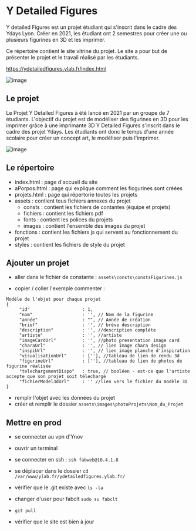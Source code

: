 # Y Detailed Figures

Y detailed Figures est un projet étudiant qui s'inscrit dans le cadre des Ydays Lyon.
Créer en 2021, les étudiant ont 2 semestres pour créer une ou plusieurs figurines en 3D et les imprimer.

Ce répertoire contient le site vitrine du projet. Le site a pour but de présenter le projet et le travail réalisé par les étudiants.

https://ydetailedfigures.ylab.fr/index.html

![image](https://user-images.githubusercontent.com/99044194/236884612-c6f1059b-1b88-465c-aeaa-b1ed376cc595.png)


## Le projet

Le Projet Y Detailed Figures à été lancé en 2021 par un groupe de 7 étudiants.
L'objectif du projet est de modéliser des figurines en 3D pour les imprimer grâce à une imprimante 3D
Y Detailed Figures s'inscrit dans le cadre des projet Ydays.
Les étudiants ont donc le temps d'une année scolaire pour créer un concept art, le modéliser puis l'imprimer.

![image](https://user-images.githubusercontent.com/99044194/236884287-060903c5-ae13-47b8-8322-c0d664eacb90.png)

## Le répertoire

- index.html : page d'accueil du site
- aPorpos.html : page qui explique comment les ficgurines sont créées
- projets.html : page qui répertorie toutes les projets
- assets : contient tous fichiers annexes du projet
  - consts : contient les fichiers de contantes (équipe et projets)
  - fichiers : contient les fichiers pdf
  - fonts : contient les polices du projets
  - images : contient l'ensemble des images du projet
- fonctions : contient les fichiers js qui servent au fonctionnement du projet
- styles : contient les fichiers de style du projet

## Ajouter un projet

- aller dans le fichier de constante : `assets\consts\constsFigurines.js`

- copier / coller l'exemple commenter :

```
Modéle de l'objet pour chaque projet
{
     "id"                    : 1,
     "nom"                   : '', // Nom de la figurine
     "année"                 : "", // Année de création
     "brief"                 : '', // brève description
     "description"           : '', //description compléte
     "artiste"               : '', //artiste
     "imageCardUrl"          : '', //photo presentation image card
     "charaUrl"              : '', // lien image chara design
     "inspiUrl"              : '', // lien image planche d'inspiration
     "visualisationUrl"      : [''], //tableau de lien de rendu 3d
     "figurineUrl"           : [''], //tableau de lien de photos de figurine réalisée
     "telechargementDispo"   : true, // booléen - est-ce que l'artiste accepte que son projet soit télechargé
     "fichierModel3dUrl"     : '' //lien vers le fichier du modèle 3D
}
```

- remplir l'objet avec les données du projet
- créer et remplir le dossier `assets\images\photoProjets\Nom_du_Projet`

## Mettre en prod

- se connecter au vpn d'Ynov

- ouvrir un terminal
- se connecter en ssh : `ssh fabweb@10.4.1.8`

- se déplacer dans le dossier `cd /var/www/ylab.fr/ydetailedfigures.ylab.fr/`

- vérifier que le .git existe avec `ls -la`

- changer d'user pour fabclt `sudo su fabclt`

- `git pull`

- vérifier que le site est bien à jour
